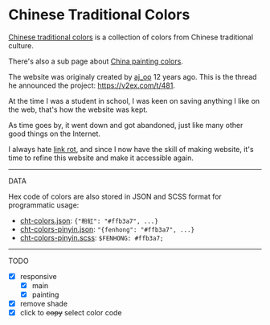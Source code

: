 # Chinese Traditional Colors

[Chinese traditional colors](https://cht-colors.pages.dev/) is a collection of colors from Chinese traditional culture.

There's also a sub page about [China painting colors](https://cht-colors.pages.dev/painting/).

The website was originaly created by [aj\_oo](http://twitter.com/aj_oo) 12 years ago.
This is the thread he announced the project: https://v2ex.com/t/481.

At the time I was a student in school,
I was keen on saving anything I like on the web,
that's how the website was kept.

As time goes by, it went down and got abandoned, just like many other good things on the Internet.

I always hate [link rot](https://en.wikipedia.org/wiki/Link_rot), and since I now have the skill of making website,
it's time to refine this website and make it accessible again.

---

DATA

Hex code of colors are also stored in JSON and SCSS format for programmatic usage:

- [cht-colors.json](./data/cht-colors.json): `{"粉紅": "#ffb3a7", ...}`
- [cht-colors-pinyin.json](./data/cht-colors-pinyin.json): `"{fenhong": "#ffb3a7", ...}`
- [cht-colors-pinyin.scss](./data/cht-colors-pinyin.scss): `$FENHONG: #ffb3a7;`

---

TODO
- [x] responsive
  - [x] main
  - [x] painting
- [x] remove shade
- [x] click to ~~copy~~ select color code
